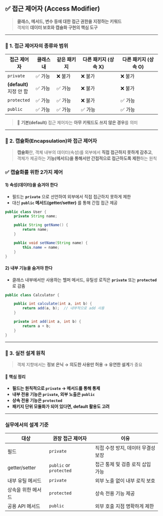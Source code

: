 ## ✅ 접근 제어자 (Access Modifier)

> **클래스, 메서드, 변수 등에 대한 접근 권한을 지정하는 키워드**  
> 객체의 **데이터 보호와 캡슐화 구현의 핵심 도구**

---

### 🔹 1. 접근 제어자의 종류와 범위

|접근 제어자|클래스 내|같은 패키지|다른 패키지 (상속 X)|다른 패키지 (상속 O)|
|---|---|---|---|---|
|`private`|✅ 가능|❌ 불가|❌ 불가|❌ 불가|
|**(default)**  <br>지정 안 함|✅ 가능|✅ 가능|❌ 불가|❌ 불가|
|`protected`|✅ 가능|✅ 가능|❌ 불가|✅ 가능|
|`public`|✅ 가능|✅ 가능|✅ 가능|✅ 가능|

> 📌 **기본(default)** 접근 제어자는 **아무 키워드도 쓰지 않은 경우**를 의미

---

### 🔹 2. 캡슐화(Encapsulation)와 접근 제어자

> **캡슐화**란, 객체 내부의 데이터(속성)를 외부에서 **직접 접근하지 못하게 감추고**,  
> 객체가 제공하는 **기능(메서드)을 통해서만 간접적으로 접근하도록 제한**하는 원칙

### ✅ 캡슐화를 위한 2가지 제어

#### 1) 속성(데이터)을 숨겨야 한다

- 필드는 **`private`** 으로 선언하여 외부에서 직접 접근하지 못하게 제한
- 대신 **`public` 메서드(getter/setter)** 를 통해 간접 접근 제공

```java
public class User {
    private String name;

    public String getName() {
        return name;
    }

    public void setName(String name) {
        this.name = name;
    }
}

```
#### 2) 내부 기능을 숨겨야 한다

- 클래스 내부에서만 사용하는 헬퍼 메서드, 유틸성 로직은 **`private`** 또는 **`protected`** 로 감춤
```java
public class Calculator {

    public int calculate(int a, int b) {
        return add(a, b);  // 내부적으로 add 사용
    }

    private int add(int a, int b) {
        return a + b;
    }
}
```
---

### 🔹 3. 실전 설계 원칙

> 객체 지향에서는 **정보 은닉 → 의도한 사용만 허용 → 유연한 설계**가 중요

#### 📌 핵심 정리

- **필드는 원칙적으로 `private` → 메서드를 통해 통제**
- **내부 전용 기능은 `private`, 외부 노출은 `public`**
- **상속 전용 기능은 `protected`**
- **패키지 단위 모듈화가 되어 있다면, default 활용도 고려**

---

### 실무에서의 설계 기준

|대상|권장 접근 제어자|이유|
|---|---|---|
|필드|`private`|직접 수정 방지, 데이터 무결성 보장|
|getter/setter|`public` or `protected`|접근 통제 및 검증 로직 삽입 가능|
|내부 유틸 메서드|`private`|외부 노출 없이 내부 로직 보호|
|상속을 위한 메서드|`protected`|상속 전용 기능 제공|
|공용 API 메서드|`public`|외부 호출 지점 명확하게 제한|